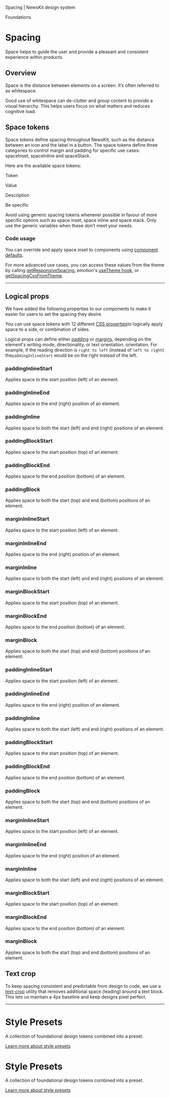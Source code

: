Spacing | NewsKit design system

Foundations

Spacing
=======

Space helps to guide the user and provide a pleasant and consistent experience within products.

Overview
--------

Space is the distance between elements on a screen. It’s often referred to as whitespace.  
  
Good use of whitespace can de-clutter and group content to provide a visual hierarchy. This helps users focus on what matters and reduces cognitive load.

Space tokens
------------

Space tokens define spacing throughout NewsKit, such as the distance between an icon and the label in a button. The space tokens define three categories to control margin and padding for specific use cases: spaceInset, spaceInline and spaceStack.  
  
Here are the available space tokens:

Token

Value

Description

Be specific

Avoid using generic spacing tokens whenever possible in favour of more specific options such as space inset, space inline and space stack. Only use the generic variables when these don’t meet your needs.

### Code usage

You can override and apply space inset to components using [component defaults](/theme/theming/component-defaults/).  
  
For more advanced use cases, you can access these values from the theme by calling [getResponsiveSpacing](/components/utils/get-defaults/), emotion's [useTheme hook](/components/utils/hooks/), or [getSpacingCssFromTheme](/components/utils/get-css-from-theme/).

* * *

Logical props
-------------

We have added the following properties to our components to make it easier for users to set the spacing they desire.  
  
You can use space tokens with 12 different [CSS properties](https://developer.mozilla.org/en-US/docs/Web/CSS/padding-inline-start)to logically apply space to a side, or combination of sides.  
  
Logical props can define either [padding](https://developer.mozilla.org/en-US/docs/Web/CSS/padding-inline-start#examples) or [margins](https://developer.mozilla.org/en-US/docs/Web/CSS/margin-inline#examples), depending on the element's writing mode, directionality, or text orientation. orientation. For example, if the reading direction is `right to left` (instead of `left to right`) the`paddingInlineStart` would be on the right instead of the left.

### paddingInlineStart

Applies space to the start position (left) of an element.

### paddingInlineEnd

Applies space to the end (right) position of an element.

### paddingInline

Applies space to both the start (left) and end (right) positions of an element.

### paddingBlockStart

Applies space to the start position (top) of an element.

### paddingBlockEnd

Applies space to the end position (bottom) of an element.

### paddingBlock

Applies space to both the start (top) and end (bottom) positions of an element.

### marginInlineStart

Applies space to the start position (left) of an element.

### marginInlineEnd

Applies space to the end (right) position of an element.

### marginInline

Applies space to both the start (left) and end (right) positions of an element.

### marginBlockStart

Applies space to the start position (top) of an element.

### marginBlockEnd

Applies space to the end position (bottom) of an element.

### marginBlock

Applies space to both the start (top) and end (bottom) positions of an element.

### paddingInlineStart

Applies space to the start position (left) of an element.

### paddingInlineEnd

Applies space to the end (right) position of an element.

### paddingInline

Applies space to both the start (left) and end (right) positions of an element.

### paddingBlockStart

Applies space to the start position (top) of an element.

### paddingBlockEnd

Applies space to the end position (bottom) of an element.

### paddingBlock

Applies space to both the start (top) and end (bottom) positions of an element.

### marginInlineStart

Applies space to the start position (left) of an element.

### marginInlineEnd

Applies space to the end (right) position of an element.

### marginInline

Applies space to both the start (left) and end (right) positions of an element.

### marginBlockStart

Applies space to the start position (top) of an element.

### marginBlockEnd

Applies space to the end position (bottom) of an element.

### marginBlock

Applies space to both the start (top) and end (bottom) positions of an element.

Text crop
---------

To keep spacing consistent and predictable from design to code, we use a [text-crop](/theme/theming/creating-a-theme/) utility that removes additional space (leading) around a text block. This lets us maintain a 4px baseline and keep designs pixel perfect.

* * *

Style Presets
=============

A collection of foundational design tokens combined into a preset.

[Learn more about style presets](/theme/presets/style-presets/)

Style Presets
=============

A collection of foundational design tokens combined into a preset.

[Learn more about style presets](/theme/presets/style-presets/)
